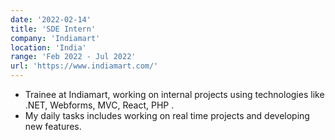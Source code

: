 ```yaml
---
date: '2022-02-14'
title: 'SDE Intern'
company: 'Indiamart'
location: 'India'
range: 'Feb 2022 - Jul 2022'
url: 'https://www.indiamart.com/'
---
```


- Trainee at Indiamart, working on internal projects using technologies like .NET, Webforms, MVC, React, PHP .
- My daily tasks includes working on real time projects and developing new features. 

